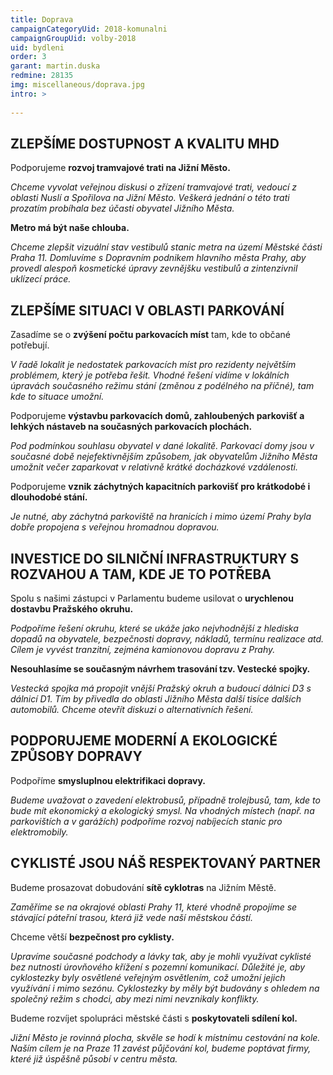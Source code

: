 ```yaml
---
title: Doprava
campaignCategoryUid: 2018-komunalni
campaignGroupUid: volby-2018
uid: bydleni
order: 3
garant: martin.duska
redmine: 28135
img: miscellaneous/doprava.jpg
intro: >
  
---
```


## ZLEPŠÍME DOSTUPNOST A KVALITU MHD

Podporujeme **rozvoj tramvajové trati na Jižní Město.**

*Chceme vyvolat veřejnou diskusi o zřízení tramvajové trati, vedoucí z oblasti Nuslí a Spořilova na Jižní Město. Veškerá jednání o této trati prozatím probíhala bez účasti obyvatel Jižního Města.*

**Metro má být naše chlouba.**

*Chceme zlepšit vizuální stav vestibulů stanic metra na území Městské části Praha 11. Domluvíme s Dopravním podnikem hlavního města Prahy, aby provedl alespoň kosmetické úpravy zevnějšku vestibulů a zintenzivnil uklízecí práce.*


## ZLEPŠÍME SITUACI V OBLASTI PARKOVÁNÍ

Zasadíme se o **zvýšení počtu parkovacích míst** tam, kde to občané potřebují.

*V řadě lokalit je nedostatek parkovacích míst pro rezidenty největším problémem, který je potřeba řešit. Vhodné řešení vidíme v lokálních úpravách současného režimu stání (změnou z podélného na příčné), tam kde to situace umožní.*

Podporujeme **výstavbu parkovacích domů, zahloubených parkovišť a lehkých nástaveb na současných parkovacích plochách.**

*Pod podmínkou souhlasu obyvatel v dané lokalitě. Parkovací domy jsou v současné době nejefektivnějším způsobem, jak obyvatelům Jižního Města umožnit večer zaparkovat v relativně krátké docházkové vzdálenosti.*

Podporujeme **vznik záchytných kapacitních parkovišť pro krátkodobé i dlouhodobé stání.**

*Je nutné, aby záchytná parkoviště na hranicích i mimo území Prahy byla dobře propojena s veřejnou hromadnou dopravou.*

## INVESTICE DO SILNIČNÍ INFRASTRUKTURY S ROZVAHOU A TAM, KDE JE TO POTŘEBA

Spolu s našimi zástupci v Parlamentu budeme usilovat o **urychlenou dostavbu Pražského okruhu.**

*Podpoříme řešení okruhu, které se ukáže jako nejvhodnější z hlediska dopadů na obyvatele, bezpečnosti dopravy, nákladů, termínu realizace atd. Cílem je vyvést tranzitní, zejména kamionovou dopravu z Prahy.*

**Nesouhlasíme se současným návrhem trasování tzv. Vestecké spojky.**

*Vestecká spojka má propojit vnější Pražský okruh a budoucí dálnici D3 s dálnicí D1. Tím by přivedla do oblasti Jižního Města další tisíce dalších automobilů. Chceme otevřít diskuzi o alternativních řešení.*

## PODPORUJEME MODERNÍ A EKOLOGICKÉ ZPŮSOBY DOPRAVY

Podpoříme **smysluplnou elektrifikaci dopravy.**

*Budeme uvažovat o zavedení elektrobusů, případně trolejbusů, tam, kde to bude mít ekonomický a ekologický smysl. Na vhodných místech (např. na parkovištích a v garážích) podpoříme rozvoj nabíjecích stanic pro elektromobily.*

## CYKLISTÉ JSOU NÁŠ RESPEKTOVANÝ PARTNER

Budeme prosazovat dobudování **sítě cyklotras** na Jižním Městě.

*Zaměříme se na okrajové oblasti Prahy 11, které vhodně propojíme se stávající páteřní trasou, která již vede naší městskou částí.*

Chceme větší **bezpečnost pro cyklisty.**

*Upravíme současné podchody a lávky tak, aby je mohli využívat cyklisté bez nutnosti úrovňového křížení s pozemní komunikací. Důležité je, aby cyklostezky byly osvětlené veřejným osvětlením, což umožní jejich využívání i mimo sezónu. Cyklostezky by měly být budovány s ohledem na společný režim s chodci, aby mezi nimi nevznikaly konflikty.*

Budeme rozvíjet spolupráci městské části s **poskytovateli sdílení kol.**

*Jižní Město je rovinná plocha, skvěle se hodí k místnímu cestování na kole. Naším cílem je na Praze 11 zavést půjčování kol, budeme poptávat firmy, které již úspěšně působí v centru města.*
